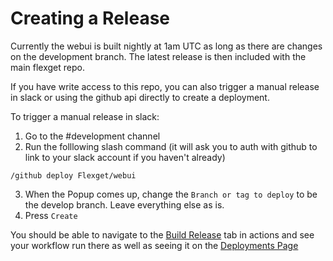 # Creating a Release

Currently the webui is built nightly at 1am UTC as long as there are changes on the development branch. The latest release is then included with the main flexget repo.

If you have write access to this repo, you can also trigger a manual release in slack or using the github api directly to create a deployment.

To trigger a manual release in slack:

1. Go to the #development channel
2. Run the folllowing slash command (it will ask you to auth with github to link to your slack account if you haven't already)
```
/github deploy Flexget/webui
```
3. When the Popup comes up, change the `Branch or tag to deploy` to be the develop branch. Leave everything else as is. 
4. Press `Create`

You should be able to navigate to the [Build Release](https://github.com/Flexget/webui/actions?query=workflow%3A%22Build+Release%22) tab in actions and see your workflow run there as well as seeing it on the [Deployments Page](https://github.com/Flexget/webui/deployments?environment=production#activity-log)
